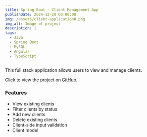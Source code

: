 ```yaml
---
title: Spring Boot - Client Management App
publishDate: 2024-12-28 00:00:00
img: /assets/client-application0.png
img_alt: Image of project
description: |
tags:
  - Java
  - Spring Boot
  - MySQL
  - Angular
  - TypeScript
---
```


This full stack application allows users to view and manage clients.

Click to view the project on <a href="https://github.com/BiancaDavey/ManagementApplicationSpringBoot">GitHub</a>.

### Features

- View existing clients
- Filter clients by status
- Add new clients
- Delete existing clients
- Client-side input validation
- Client model